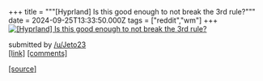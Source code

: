 +++
title = """[Hyprland] Is this good enough to not break the 3rd rule?"""
date = 2024-09-25T13:33:50.000Z
tags = ["reddit","wm"]
+++
[![[Hyprland] Is this good enough to not break the 3rd rule?](https://preview.redd.it/bpb3u7rfiyqd1.png?width=640&crop=smart&auto=webp&s=d53e741a99dfc3a89a38417b650a2bb19d809a15 "[Hyprland] Is this good enough to not break the 3rd rule?")](https://www.reddit.com/r/unixporn/comments/1fp4kku/hyprland_is_this_good_enough_to_not_break_the_3rd/)

submitted by [/u/Jeto23](https://www.reddit.com/user/Jeto23)  
[\[link\]](https://i.redd.it/bpb3u7rfiyqd1.png) [\[comments\]](https://www.reddit.com/r/unixporn/comments/1fp4kku/hyprland_is_this_good_enough_to_not_break_the_3rd/)

[[source]](https://www.reddit.com/r/unixporn/comments/1fp4kku/hyprland_is_this_good_enough_to_not_break_the_3rd/)
